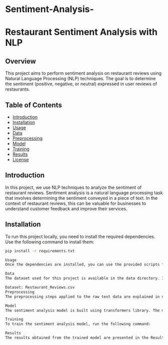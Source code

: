 # Sentiment-Analysis-
# Restaurant Sentiment Analysis with NLP

## Overview

This project aims to perform sentiment analysis on restaurant reviews using Natural Language Processing (NLP) techniques. The goal is to determine the sentiment (positive, negative, or neutral) expressed in user reviews of restaurants.

## Table of Contents

- [Introduction](#introduction)
- [Installation](#installation)
- [Usage](#usage)
- [Data](#data)
- [Preprocessing](#preprocessing)
- [Model](#model)
- [Training](#training)
- [Results](#results)
- [License](#license)

## Introduction

In this project, we use NLP techniques to analyze the sentiment of restaurant reviews. Sentiment analysis is a natural language processing task that involves determining the sentiment conveyed in a piece of text. In the context of restaurant reviews, this can be valuable for businesses to understand customer feedback and improve their services.

## Installation

To run this project locally, you need to install the required dependencies. Use the following command to install them:

```bash
pip install -r requirements.txt

Usage
Once the dependencies are installed, you can use the provided scripts for training, evaluating, and predicting sentiment. Refer to the Usage documentation for detailed instructions.

Data
The dataset used for this project is available in the data directory. It consists of restaurant reviews labeled with their corresponding sentiment.

Dataset: Restaurant_Reviews.csv
Preprocessing
The preprocessing steps applied to the raw text data are explained in detail in the Preprocessing documentation.

Model
The sentiment analysis model is built using transformers library. The model architecture and configuration are specified in the model module.

Training
To train the sentiment analysis model, run the following command:

Results
The results obtained from the trained model are presented in the Results documentation, including accuracy and predicts labels of reviews.
